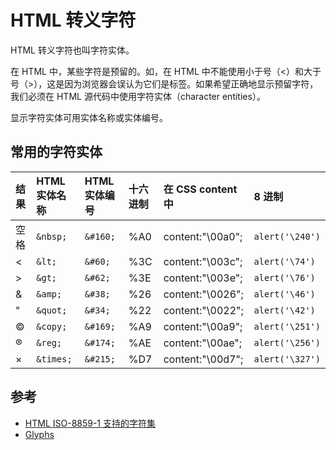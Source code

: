 # HTML 转义字符
HTML 转义字符也叫字符实体。

在 HTML 中，某些字符是预留的。如，在 HTML 中不能使用小于号（<）和大于号（>），这是因为浏览器会误认为它们是标签。如果希望正确地显示预留字符，我们必须在 HTML 源代码中使用字符实体（character entities）。

显示字符实体可用实体名称或实体编号。

## 常用的字符实体

| 结果        | HTML实体名称          | HTML实体编号  | 十六进制 | 在 CSS content 中 | 8 进制            |
| :-----------|:-------------         |:-----------   |:------   |:-------------     |:-----             |
|  空格       | `&nbsp;`              | `&#160;`      |%A0       |content:"\00a0";   |`alert('\240')`    |
|  <       	  | `&lt;`                | `&#60;`       |%3C       |content:"\003c";   |`alert('\74')`     |
|  >       	  | `&gt;`                | `&#62;`       |%3E       |content:"\003e";   |`alert('\76')`     |
|  &       	  | `&amp;`               | `&#38;`       |%26       |content:"\0026";   |`alert('\46')`     |
|  "       	  | `&quot;`              | `&#34;`       |%22       |content:"\0022";   |`alert('\42')`     |
|  ©       	  | `&copy;`              | `&#169;`      |%A9       |content:"\00a9";   |`alert('\251')`    |
|  ®       	  | `&reg;`               | `&#174;`      |%AE       |content:"\00ae";   |`alert('\256')`    |
|  ×       	  | `&times;`             | `&#215;`      |%D7       |content:"\00d7";   |`alert('\327')`    |


## 参考
* [HTML ISO-8859-1 支持的字符集](http://www.w3school.com.cn/tags/html_ref_entities.html)
* [Glyphs](https://css-tricks.com/snippets/html/glyphs/)
